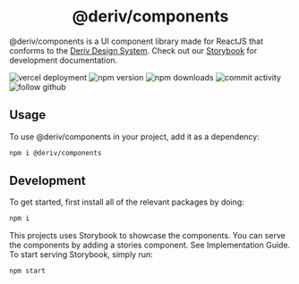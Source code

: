 <h1 align="center">@deriv/components</h1>

@deriv/components is a UI component library made for ReactJS that conforms to the [Deriv Design System](https://zeroheight.com/36313d3c8/p/439a5c-deriv-design-system). Check out our [Storybook](deriv-components.binary.sx/) for development documentation.

![vercel deployment](https://img.shields.io/github/deployments/binary-com/deriv-components/production?label=vercel%20) ![npm version](https://img.shields.io/npm/v/@deriv/components) ![npm downloads](https://img.shields.io/npm/dt/@deriv/components) ![commit activity](https://img.shields.io/github/commit-activity/m/binary-com/deriv-components) ![follow github](https://img.shields.io/github/stars/binary-com/deriv-components?style=social)

## Usage

To use @deriv/components in your project, add it as a dependency:

```sh
npm i @deriv/components
```

## Development

To get started, first install all of the relevant packages by doing:

```sh
npm i
```

This projects uses Storybook to showcase the components. You can serve the components by adding a stories component. See Implementation Guide. To start serving Storybook, simply run:

```sh
npm start
```
